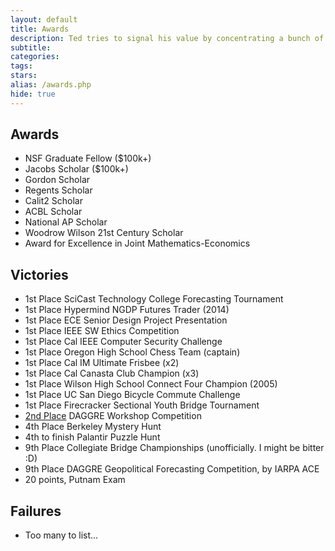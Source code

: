 ```yaml
---
layout: default
title: Awards
description: Ted tries to signal his value by concentrating a bunch of meaningless achievements in one place.
subtitle:
categories:
tags:
stars:
alias: /awards.php
hide: true
---
```


<h2>Awards</h2>
<ul>
<li>NSF Graduate Fellow ($100k+)</li>
<li>Jacobs Scholar ($100k+)</li>
<li>Gordon Scholar</li>
<li>Regents Scholar</li>
<li>Calit2 Scholar</li>
<li>ACBL Scholar</li>
<li>National AP Scholar</li>
<li>Woodrow Wilson 21st Century Scholar</li>
<li>Award for Excellence in Joint Mathematics-Economics</li>
</ul>


<h2>Victories</h2>
<ul>
<li>1st Place SciCast Technology College Forecasting Tournament</li>
<li>1st Place Hypermind NGDP Futures Trader (2014)</li>
<li>1st Place ECE Senior Design Project Presentation</li>
<li>1st Place IEEE SW Ethics Competition</li>
<li>1st Place Cal IEEE Computer Security Challenge</li>
<li>1st Place Oregon High School Chess Team (captain)</li>
<li>1st Place Cal IM Ultimate Frisbee (x2)</li>
<li>1st Place Cal Canasta Club Champion (x3)</li>
<li>1st Place Wilson High School Connect Four Champion (2005)</li>
<li>1st Place UC San Diego Bicycle Commute Challenge</li>
<li>1st Place Firecracker Sectional Youth Bridge Tournament</li>
<!--li>Only A+ in Ethics &amp; Society, but this seems too unprofessional to list. Still, I'm proud of it since writing has always been difficult for me. :)</li-->
<li><a href="http://www.youtube.com/watch?v=ddvttIgThQw&amp;t=6m6s">2nd Place</a> DAGGRE Workshop Competition</li>
<li>4th Place Berkeley Mystery Hunt</li>
<li>4th to finish Palantir Puzzle Hunt</li>
<li>9th Place Collegiate Bridge Championships (unofficially. I might be bitter :D)</li>
<li>9th Place DAGGRE Geopolitical Forecasting Competition, by IARPA ACE</li>
<li>20 points, Putnam Exam</li>
</ul>

<h2>Failures</h2>
<ul>
<li>Too many to list...</li>
</ul>
